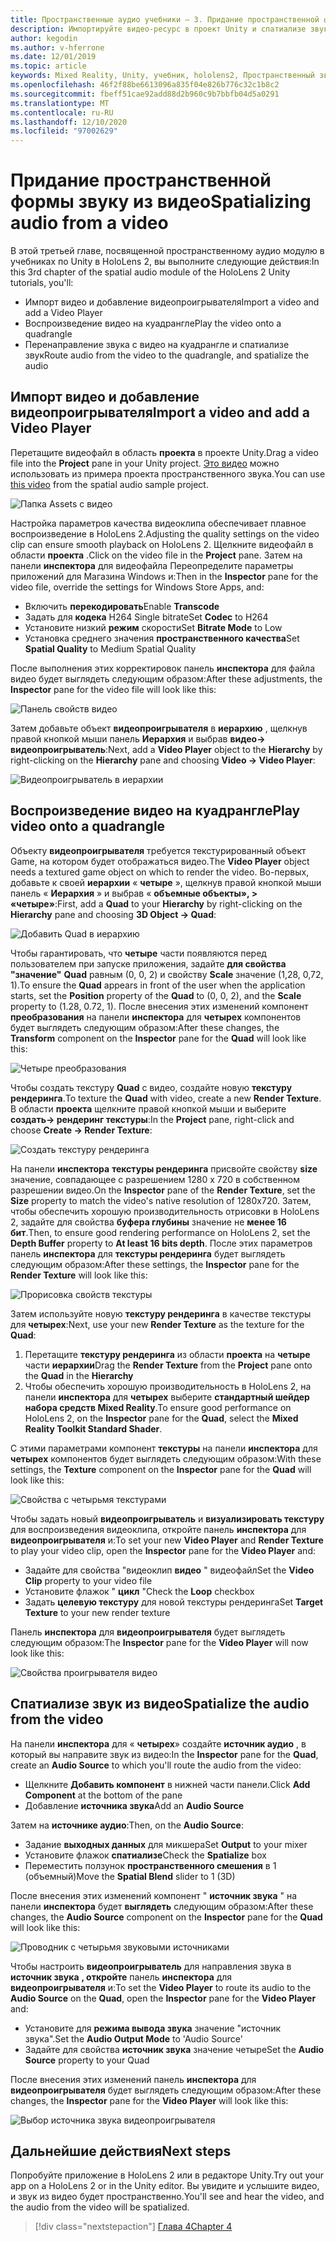 ```yaml
---
title: Пространственные аудио учебники — 3. Придание пространственной формы звуку из видео
description: Импортируйте видео-ресурс в проект Unity и спатиализе звук из видео.
author: kegodin
ms.author: v-hferrone
ms.date: 12/01/2019
ms.topic: article
keywords: Mixed Reality, Unity, учебник, hololens2, Пространственный звук, МРТК, набор средств для смешанной реальности, UWP, Windows 10, ХРТФ, функция передачи, связанная с HEAD, переглагол, Microsoft Спатиализер, импорт видео, проигрыватель видео
ms.openlocfilehash: 46f2f88be6613096a835f04e826b776c32c1b8c2
ms.sourcegitcommit: fbeff51cae92add88d2b960c9b7bbfb04d5a0291
ms.translationtype: MT
ms.contentlocale: ru-RU
ms.lasthandoff: 12/10/2020
ms.locfileid: "97002629"
---
```

# <a name="spatializing-audio-from-a-video"></a><span data-ttu-id="90395-105">Придание пространственной формы звуку из видео</span><span class="sxs-lookup"><span data-stu-id="90395-105">Spatializing audio from a video</span></span>
<span data-ttu-id="90395-106">В этой третьей главе, посвященной пространственному аудио модулю в учебниках по Unity в HoloLens 2, вы выполните следующие действия:</span><span class="sxs-lookup"><span data-stu-id="90395-106">In this 3rd chapter of the spatial audio module of the HoloLens 2 Unity tutorials, you'll:</span></span>
* <span data-ttu-id="90395-107">Импорт видео и добавление видеопроигрывателя</span><span class="sxs-lookup"><span data-stu-id="90395-107">Import a video and add a Video Player</span></span>
* <span data-ttu-id="90395-108">Воспроизведение видео на куадрангле</span><span class="sxs-lookup"><span data-stu-id="90395-108">Play the video onto a quadrangle</span></span>
* <span data-ttu-id="90395-109">Перенаправление звука с видео на куадрангле и спатиализе звук</span><span class="sxs-lookup"><span data-stu-id="90395-109">Route audio from the video to the quadrangle, and spatialize the audio</span></span>

## <a name="import-a-video-and-add-a-video-player"></a><span data-ttu-id="90395-110">Импорт видео и добавление видеопроигрывателя</span><span class="sxs-lookup"><span data-stu-id="90395-110">Import a video and add a Video Player</span></span>

<span data-ttu-id="90395-111">Перетащите видеофайл в область **проекта** в проекте Unity.</span><span class="sxs-lookup"><span data-stu-id="90395-111">Drag a video file into the **Project** pane in your Unity project.</span></span> <span data-ttu-id="90395-112">[Это видео](https://github.com/microsoft/spatialaudio-unity/blob/develop/Samples/MicrosoftSpatializerSample/Assets/Microsoft%20HoloLens%20-%20Spatial%20Sound-PTPvx7mDon4.mp4?raw=true) можно использовать из примера проекта пространственного звука.</span><span class="sxs-lookup"><span data-stu-id="90395-112">You can use [this video](https://github.com/microsoft/spatialaudio-unity/blob/develop/Samples/MicrosoftSpatializerSample/Assets/Microsoft%20HoloLens%20-%20Spatial%20Sound-PTPvx7mDon4.mp4?raw=true) from the spatial audio sample project.</span></span>

![Папка Assets с видео](images/spatial-audio/assets-folder-with-video.png)

<span data-ttu-id="90395-114">Настройка параметров качества видеоклипа обеспечивает плавное воспроизведение в HoloLens 2.</span><span class="sxs-lookup"><span data-stu-id="90395-114">Adjusting the quality settings on the video clip can ensure smooth playback on HoloLens 2.</span></span> <span data-ttu-id="90395-115">Щелкните видеофайл в области **проекта** .</span><span class="sxs-lookup"><span data-stu-id="90395-115">Click on the video file in the **Project** pane.</span></span> <span data-ttu-id="90395-116">Затем на панели **инспектора** для видеофайла Переопределите параметры приложений для Магазина Windows и:</span><span class="sxs-lookup"><span data-stu-id="90395-116">Then in the **Inspector** pane for the video file, override the settings for Windows Store Apps, and:</span></span>
* <span data-ttu-id="90395-117">Включить **перекодировать**</span><span class="sxs-lookup"><span data-stu-id="90395-117">Enable **Transcode**</span></span>
* <span data-ttu-id="90395-118">Задать для **кодека** H264 Single bitrate</span><span class="sxs-lookup"><span data-stu-id="90395-118">Set **Codec** to H264</span></span>
* <span data-ttu-id="90395-119">Установите низкий **режим** скорости</span><span class="sxs-lookup"><span data-stu-id="90395-119">Set **Bitrate Mode** to Low</span></span>
* <span data-ttu-id="90395-120">Установка среднего значения **пространственного качества**</span><span class="sxs-lookup"><span data-stu-id="90395-120">Set **Spatial Quality** to Medium Spatial Quality</span></span>

<span data-ttu-id="90395-121">После выполнения этих корректировок панель **инспектора** для файла видео будет выглядеть следующим образом:</span><span class="sxs-lookup"><span data-stu-id="90395-121">After these adjustments, the **Inspector** pane for the video file will look like this:</span></span>

![Панель свойств видео](images/spatial-audio/video-property-pane.png)

<span data-ttu-id="90395-123">Затем добавьте объект **видеопроигрывателя** в **иерархию** , щелкнув правой кнопкой мыши панель **Иерархия** и выбрав **видео-> видеопроигрыватель**:</span><span class="sxs-lookup"><span data-stu-id="90395-123">Next, add a **Video Player** object to the **Hierarchy** by right-clicking on the **Hierarchy** pane and choosing **Video -> Video Player**:</span></span>

![Видеопроигрыватель в иерархии](images/spatial-audio/video-player-in-hierarchy.png)

## <a name="play-video-onto-a-quadrangle"></a><span data-ttu-id="90395-125">Воспроизведение видео на куадрангле</span><span class="sxs-lookup"><span data-stu-id="90395-125">Play video onto a quadrangle</span></span>
<span data-ttu-id="90395-126">Объекту **видеопроигрывателя** требуется текстурированный объект Game, на котором будет отображаться видео.</span><span class="sxs-lookup"><span data-stu-id="90395-126">The **Video Player** object needs a textured game object on which to render the video.</span></span> <span data-ttu-id="90395-127">Во-первых, добавьте к своей **иерархии** « **четыре** », щелкнув правой кнопкой мыши панель « **Иерархия** » и выбрав « **объемные объекты», > «четыре»**:</span><span class="sxs-lookup"><span data-stu-id="90395-127">First, add a **Quad** to your **Hierarchy** by right-clicking on the **Hierarchy** pane and choosing **3D Object -> Quad**:</span></span>

![Добавить Quad в иерархию](images/spatial-audio/add-quad-to-hierarchy.png)

<span data-ttu-id="90395-129">Чтобы гарантировать, что **четыре** части появляются перед пользователем при запуске приложения, задайте **для свойства "значение"** **Quad** равным (0, 0, 2) и свойству **Scale** значение (1,28, 0,72, 1).</span><span class="sxs-lookup"><span data-stu-id="90395-129">To ensure the **Quad** appears in front of the user when the application starts, set the **Position** property of the **Quad** to (0, 0, 2), and the **Scale** property to (1.28, 0.72, 1).</span></span> <span data-ttu-id="90395-130">После внесения этих изменений компонент **преобразования** на панели **инспектора** для **четырех** компонентов будет выглядеть следующим образом:</span><span class="sxs-lookup"><span data-stu-id="90395-130">After these changes, the **Transform** component on the **Inspector** pane for the **Quad** will look like this:</span></span>

![Четыре преобразования](images/spatial-audio/quad-transform.png)

<span data-ttu-id="90395-132">Чтобы создать текстуру **Quad** с видео, создайте новую **текстуру рендеринга**.</span><span class="sxs-lookup"><span data-stu-id="90395-132">To texture the **Quad** with video, create a new **Render Texture**.</span></span> <span data-ttu-id="90395-133">В области **проекта** щелкните правой кнопкой мыши и выберите **создать-> рендеринг текстуры**:</span><span class="sxs-lookup"><span data-stu-id="90395-133">In the **Project** pane, right-click and choose **Create -> Render Texture**:</span></span>

![Создать текстуру рендеринга](images/spatial-audio/create-render-texture.png)

<span data-ttu-id="90395-135">На панели **инспектора** **текстуры рендеринга** присвойте свойству **size** значение, совпадающее с разрешением 1280 x 720 в собственном разрешении видео.</span><span class="sxs-lookup"><span data-stu-id="90395-135">On the **Inspector** pane of the **Render Texture**, set the **Size** property to match the video's native resolution of 1280x720.</span></span> <span data-ttu-id="90395-136">Затем, чтобы обеспечить хорошую производительность отрисовки в HoloLens 2, задайте для свойства **буфера глубины** значение не **менее 16 бит**.</span><span class="sxs-lookup"><span data-stu-id="90395-136">Then, to ensure good rendering performance on HoloLens 2, set the **Depth Buffer** property to **At least 16 bits depth**.</span></span> <span data-ttu-id="90395-137">После этих параметров панель **инспектора** для **текстуры рендеринга** будет выглядеть следующим образом:</span><span class="sxs-lookup"><span data-stu-id="90395-137">After these settings, the **Inspector** pane for the **Render Texture** will look like this:</span></span>

![Прорисовка свойств текстуры](images/spatial-audio/render-texture-properties.png)

<span data-ttu-id="90395-139">Затем используйте новую **текстуру рендеринга** в качестве текстуры для **четырех**:</span><span class="sxs-lookup"><span data-stu-id="90395-139">Next, use your new **Render Texture** as the texture for the **Quad**:</span></span>
1. <span data-ttu-id="90395-140">Перетащите **текстуру рендеринга** из области **проекта** на **четыре** части **иерархии**</span><span class="sxs-lookup"><span data-stu-id="90395-140">Drag the **Render Texture** from the **Project** pane onto the **Quad** in the **Hierarchy**</span></span>
2. <span data-ttu-id="90395-141">Чтобы обеспечить хорошую производительность в HoloLens 2, на панели **инспектора** для **четырех** выберите **стандартный шейдер набора средств Mixed Reality**.</span><span class="sxs-lookup"><span data-stu-id="90395-141">To ensure good performance on HoloLens 2, on the **Inspector** pane for the **Quad**, select the **Mixed Reality Toolkit Standard Shader**.</span></span>

<span data-ttu-id="90395-142">С этими параметрами компонент **текстуры** на панели **инспектора** для **четырех** компонентов будет выглядеть следующим образом:</span><span class="sxs-lookup"><span data-stu-id="90395-142">With these settings, the **Texture** component on the **Inspector** pane for the **Quad** will look like this:</span></span>

![Свойства с четырьмя текстурами](images/spatial-audio/quad-texture-properties.png)

<span data-ttu-id="90395-144">Чтобы задать новый **видеопроигрыватель** и **визуализировать текстуру** для воспроизведения видеоклипа, откройте панель **инспектора** для **видеопроигрывателя** и:</span><span class="sxs-lookup"><span data-stu-id="90395-144">To set your new **Video Player** and **Render Texture** to play your video clip, open the **Inspector** pane for the **Video Player** and:</span></span>
* <span data-ttu-id="90395-145">Задайте для свойства "видеоклип **видео** " видеофайл</span><span class="sxs-lookup"><span data-stu-id="90395-145">Set the **Video Clip** property to your video file</span></span>
* <span data-ttu-id="90395-146">Установите флажок " **цикл** "</span><span class="sxs-lookup"><span data-stu-id="90395-146">Check the **Loop** checkbox</span></span>
* <span data-ttu-id="90395-147">Задать **целевую текстуру** для новой текстуры рендеринга</span><span class="sxs-lookup"><span data-stu-id="90395-147">Set **Target Texture** to your new render texture</span></span>

<span data-ttu-id="90395-148">Панель **инспектора** для **видеопроигрывателя** будет выглядеть следующим образом:</span><span class="sxs-lookup"><span data-stu-id="90395-148">The **Inspector** pane for the **Video Player** will now look like this:</span></span>

![Свойства проигрывателя видео](images/spatial-audio/video-player-properties.png)

## <a name="spatialize-the-audio-from-the-video"></a><span data-ttu-id="90395-150">Спатиализе звук из видео</span><span class="sxs-lookup"><span data-stu-id="90395-150">Spatialize the audio from the video</span></span>
<span data-ttu-id="90395-151">На панели **инспектора** для « **четырех**» создайте **источник аудио** , в который вы направите звук из видео:</span><span class="sxs-lookup"><span data-stu-id="90395-151">In the **Inspector** pane for the **Quad**, create an **Audio Source** to which you'll route the audio from the video:</span></span>
* <span data-ttu-id="90395-152">Щелкните **Добавить компонент** в нижней части панели.</span><span class="sxs-lookup"><span data-stu-id="90395-152">Click **Add Component** at the bottom of the pane</span></span>
* <span data-ttu-id="90395-153">Добавление **источника звука**</span><span class="sxs-lookup"><span data-stu-id="90395-153">Add an **Audio Source**</span></span>

<span data-ttu-id="90395-154">Затем на **источнике аудио**:</span><span class="sxs-lookup"><span data-stu-id="90395-154">Then, on the **Audio Source**:</span></span>
* <span data-ttu-id="90395-155">Задание **выходных данных** для микшера</span><span class="sxs-lookup"><span data-stu-id="90395-155">Set **Output** to your mixer</span></span>
* <span data-ttu-id="90395-156">Установите флажок **спатиализе**</span><span class="sxs-lookup"><span data-stu-id="90395-156">Check the **Spatialize** box</span></span>
* <span data-ttu-id="90395-157">Переместить ползунок **пространственного смешения** в 1 (объемный)</span><span class="sxs-lookup"><span data-stu-id="90395-157">Move the **Spatial Blend** slider to 1 (3D)</span></span>

<span data-ttu-id="90395-158">После внесения этих изменений компонент " **источник звука** " на панели **инспектора** будет **выглядеть** следующим образом:</span><span class="sxs-lookup"><span data-stu-id="90395-158">After these changes, the **Audio Source** component on the **Inspector** pane for the **Quad** will look like this:</span></span>

![Проводник с четырьмя звуковыми источниками](images/spatial-audio/quad-audio-source-inspector.png)

<span data-ttu-id="90395-160">Чтобы настроить **видеопроигрыватель** для направления звука в **источник звука** **, откройте** панель **инспектора** для **видеопроигрывателя** и:</span><span class="sxs-lookup"><span data-stu-id="90395-160">To set the **Video Player** to route its audio to the **Audio Source** on the **Quad**, open the **Inspector** pane for the **Video Player** and:</span></span>
* <span data-ttu-id="90395-161">Установите для **режима вывода звука** значение "источник звука".</span><span class="sxs-lookup"><span data-stu-id="90395-161">Set the **Audio Output Mode** to 'Audio Source'</span></span>
* <span data-ttu-id="90395-162">Задайте для свойства **источник звука** значение четыре</span><span class="sxs-lookup"><span data-stu-id="90395-162">Set the **Audio Source** property to your Quad</span></span>

<span data-ttu-id="90395-163">После внесения этих изменений панель **инспектора** для **видеопроигрывателя** будет выглядеть следующим образом:</span><span class="sxs-lookup"><span data-stu-id="90395-163">After these changes, the **Inspector** pane for the **Video Player** will look like this:</span></span>

![Выбор источника звука видеопроигрывателя](images/spatial-audio/video-player-set-audio-source.png)

## <a name="next-steps"></a><span data-ttu-id="90395-165">Дальнейшие действия</span><span class="sxs-lookup"><span data-stu-id="90395-165">Next steps</span></span>
<span data-ttu-id="90395-166">Попробуйте приложение в HoloLens 2 или в редакторе Unity.</span><span class="sxs-lookup"><span data-stu-id="90395-166">Try out your app on a HoloLens 2 or in the Unity editor.</span></span> <span data-ttu-id="90395-167">Вы увидите и услышите видео, и звук из видео будет пространственно.</span><span class="sxs-lookup"><span data-stu-id="90395-167">You'll see and hear the video, and the audio from the video will be spatialized.</span></span>

> [!div class="nextstepaction"]
> [<span data-ttu-id="90395-168">Глава 4</span><span class="sxs-lookup"><span data-stu-id="90395-168">Chapter 4</span></span>](unity-spatial-audio-ch4.md) 

